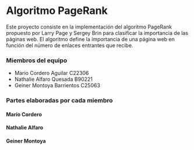 # Algoritmo PageRank


Este proyecto consiste en la implementación del algoritmo PageRank propuesto por Larry Page y Sergey Brin para clasificar la importancia de las páginas web. El algoritmo define la importancia de una página web en función del número de enlaces entrantes que recibe.


### Miembros del equipo


- Mario Cordero Aguilar C22306
- Nathalie Alfaro Quesada B90221
- Geiner Montoya Barrientos C25063


### Partes elaboradas por cada miembro
#### Mario Cordero


#### Nathalie Alfaro

  
#### Geiner Montoya